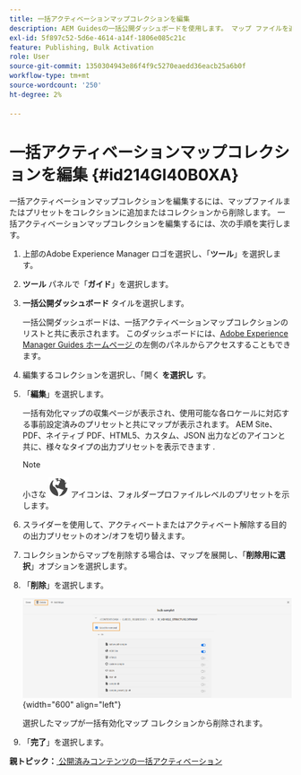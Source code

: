 ```yaml
---
title: 一括アクティベーションマップコレクションを編集
description: AEM Guidesの一括公開ダッシュボードを使用します。 マップ ファイルを追加または削除して、一括有効化マップ コレクションを編集する方法を説明します。
exl-id: 5f897c52-5d6e-4614-a14f-1806e085c21c
feature: Publishing, Bulk Activation
role: User
source-git-commit: 1350304943e86f4f9c5270eaedd36eacb25a6b0f
workflow-type: tm+mt
source-wordcount: '250'
ht-degree: 2%

---
```


# 一括アクティベーションマップコレクションを編集 {#id214GI40B0XA}

一括アクティベーションマップコレクションを編集するには、マップファイルまたはプリセットをコレクションに追加またはコレクションから削除します。 一括アクティベーションマップコレクションを編集するには、次の手順を実行します。

1. 上部のAdobe Experience Manager ロゴを選択し、「**ツール**」を選択します。

1. **ツール** パネルで「**ガイド**」を選択します。

1. **一括公開ダッシュボード** タイルを選択します。

   一括公開ダッシュボードは、一括アクティベーションマップコレクションのリストと共に表示されます。 このダッシュボードには、[Adobe Experience Manager Guides ホームページ ](intro-home-page.md) の左側のパネルからアクセスすることもできます。

1. 編集するコレクションを選択し、「開く **を選択し** す。

1. 「**編集**」を選択します。

   一括有効化マップの収集ページが表示され、使用可能な各ロケールに対応する事前設定済みのプリセットと共にマップが表示されます。
AEM Site、PDF、ネイティブ PDF、HTML5、カスタム、JSON 出力などのアイコンと共に、様々なタイプの出力プリセットを表示できます
.

   >[!NOTE]
   >
   > 小さな ![](images/global-preset-icon.svg) アイコンは、フォルダープロファイルレベルのプリセットを示します。


1. スライダーを使用して、アクティベートまたはアクティベート解除する目的の出力プリセットのオン/オフを切り替えます。

1. コレクションからマップを削除する場合は、マップを展開し、「**削除用に選択**」オプションを選択します。

1. 「**削除**」を選択します。

   ![](images/bulk-activation-delete-map.png){width="600" align="left"}

   選択したマップが一括有効化マップ コレクションから削除されます。

1. 「**完了**」を選択します。


**親トピック：**[ 公開済みコンテンツの一括アクティベーション ](conf-bulk-activation.md)
